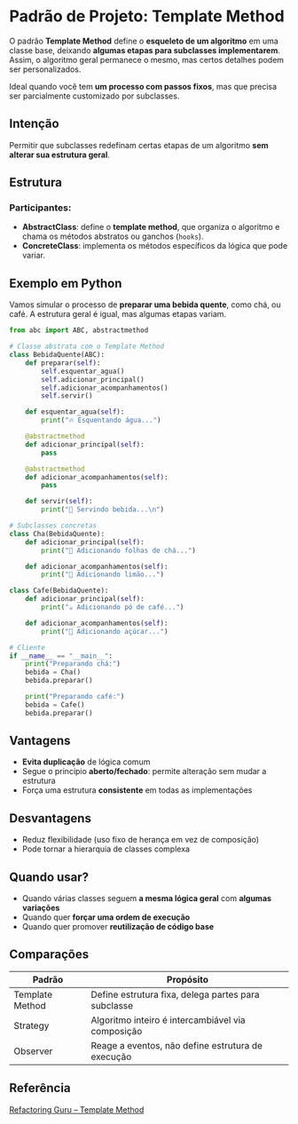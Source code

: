 # Padrão de Projeto: Template Method

O padrão **Template Method** define o **esqueleto de um algoritmo** em uma classe base,
deixando **algumas etapas para subclasses implementarem**. Assim, o algoritmo geral
permanece o mesmo, mas certos detalhes podem ser personalizados.

Ideal quando você tem **um processo com passos fixos**, mas que precisa ser parcialmente
customizado por subclasses.

## Intenção

Permitir que subclasses redefinam certas etapas de um algoritmo **sem alterar sua estrutura geral**.

## Estrutura

### Participantes:

- **AbstractClass**: define o **template method**, que organiza o algoritmo e chama os
métodos abstratos ou ganchos (`hooks`).
- **ConcreteClass**: implementa os métodos específicos da lógica que pode variar.

## Exemplo em Python

Vamos simular o processo de **preparar uma bebida quente**, como chá, ou café. A estrutura geral
é igual, mas algumas etapas variam.

```py
from abc import ABC, abstractmethod

# Classe abstrata com o Template Method
class BebidaQuente(ABC):
    def preparar(self):
        self.esquentar_agua()
        self.adicionar_principal()
        self.adicionar_acompanhamentos()
        self.servir()

    def esquentar_agua(self):
        print("🔥 Esquentando água...")

    @abstractmethod
    def adicionar_principal(self):
        pass

    @abstractmethod
    def adicionar_acompanhamentos(self):
        pass

    def servir(self):
        print("🥤 Servindo bebida...\n")

# Subclasses concretas
class Cha(BebidaQuente):
    def adicionar_principal(self):
        print("🍃 Adicionando folhas de chá...")

    def adicionar_acompanhamentos(self):
        print("🍋 Adicionando limão...")

class Cafe(BebidaQuente):
    def adicionar_principal(self):
        print("☕ Adicionando pó de café...")

    def adicionar_acompanhamentos(self):
        print("🥄 Adicionando açúcar...")

# Cliente
if __name__ == "__main__":
    print("Preparando chá:")
    bebida = Cha()
    bebida.preparar()

    print("Preparando café:")
    bebida = Cafe()
    bebida.preparar()
```

## Vantagens

- **Evita duplicação** de lógica comum
- Segue o princípio **aberto/fechado**: permite alteração sem mudar a estrutura
- Força uma estrutura **consistente** em todas as implementações

## Desvantagens

- Reduz flexibilidade (uso fixo de herança em vez de composição)
- Pode tornar a hierarquia de classes complexa

## Quando usar?

- Quando várias classes seguem **a mesma lógica geral** com **algumas variações**
- Quando quer **forçar uma ordem de execução**
- Quando quer promover **reutilização de código base**

## Comparações

Padrão          | Propósito
--------------- | ---------------------------------------------------
Template Method | Define estrutura fixa, delega partes para subclasse
Strategy        | Algoritmo inteiro é intercambiável via composição
Observer        | Reage a eventos, não define estrutura de execução

## Referência
[Refactoring Guru – Template Method](https://refactoring.guru/pt-br/design-patterns/template-method)